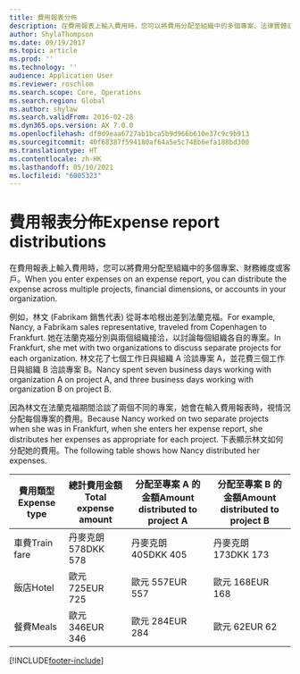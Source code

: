 ```yaml
---
title: 費用報表分佈
description: 在費用報表上輸入費用時，您可以將費用分配至組織中的多個專案、法律實體或客戶。
author: ShylaThompson
ms.date: 09/19/2017
ms.topic: article
ms.prod: ''
ms.technology: ''
audience: Application User
ms.reviewer: roschlom
ms.search.scope: Core, Operations
ms.search.region: Global
ms.author: shylaw
ms.search.validFrom: 2016-02-28
ms.dyn365.ops.version: AX 7.0.0
ms.openlocfilehash: df0d9eaa6727ab1bca5b9d966b610e37c9c9b913
ms.sourcegitcommit: 40f68387f594180af64a5e5c748b6efa188bd300
ms.translationtype: HT
ms.contentlocale: zh-HK
ms.lasthandoff: 05/10/2021
ms.locfileid: "6005323"
---
```

# <a name="expense-report-distributions"></a><span data-ttu-id="36914-103">費用報表分佈</span><span class="sxs-lookup"><span data-stu-id="36914-103">Expense report distributions</span></span>

<span data-ttu-id="36914-104">在費用報表上輸入費用時，您可以將費用分配至組織中的多個專案、財務維度或客戶。</span><span class="sxs-lookup"><span data-stu-id="36914-104">When you enter expenses on an expense report, you can distribute the expense across multiple projects, financial dimensions, or accounts in your organization.</span></span>

<span data-ttu-id="36914-105">例如，林文 (Fabrikam 銷售代表) 從哥本哈根出差到法蘭克福。</span><span class="sxs-lookup"><span data-stu-id="36914-105">For example, Nancy, a Fabrikam sales representative, traveled from Copenhagen to Frankfurt.</span></span> <span data-ttu-id="36914-106">她在法蘭克福分別與兩個組織接洽，以討論每個組織各自的專案。</span><span class="sxs-lookup"><span data-stu-id="36914-106">In Frankfurt, she met with two organizations to discuss separate projects for each organization.</span></span> <span data-ttu-id="36914-107">林文花了七個工作日與組織 A 洽談專案 A，並花費三個工作日與組織 B 洽談專案 B。</span><span class="sxs-lookup"><span data-stu-id="36914-107">Nancy spent seven business days working with organization A on project A, and three business days working with organization B on project B.</span></span>

<span data-ttu-id="36914-108">因為林文在法蘭克福期間洽談了兩個不同的專案，她會在輸入費用報表時，視情況分配每個專案的費用。</span><span class="sxs-lookup"><span data-stu-id="36914-108">Because Nancy worked on two separate projects when she was in Frankfurt, when she enters her expense report, she distributes her expenses as appropriate for each project.</span></span> <span data-ttu-id="36914-109">下表顯示林文如何分配她的費用。</span><span class="sxs-lookup"><span data-stu-id="36914-109">The following table shows how Nancy distributed her expenses.</span></span>


| <span data-ttu-id="36914-110">費用類型</span><span class="sxs-lookup"><span data-stu-id="36914-110">Expense type</span></span> | <span data-ttu-id="36914-111">總計費用金額</span><span class="sxs-lookup"><span data-stu-id="36914-111">Total expense amount</span></span>|<span data-ttu-id="36914-112">分配至專案 A 的金額</span><span class="sxs-lookup"><span data-stu-id="36914-112">Amount distributed to project A</span></span>| <span data-ttu-id="36914-113">分配至專案 B 的金額</span><span class="sxs-lookup"><span data-stu-id="36914-113">Amount distributed to project B</span></span> |
|--------------|---------------------|-------------------------------|---------------------------------|
|<span data-ttu-id="36914-114">車費</span><span class="sxs-lookup"><span data-stu-id="36914-114">Train fare</span></span>   |<span data-ttu-id="36914-115">丹麥克朗 578</span><span class="sxs-lookup"><span data-stu-id="36914-115">DKK 578</span></span>              |<span data-ttu-id="36914-116">丹麥克朗 405</span><span class="sxs-lookup"><span data-stu-id="36914-116">DKK 405</span></span>                        |<span data-ttu-id="36914-117">丹麥克朗 173</span><span class="sxs-lookup"><span data-stu-id="36914-117">DKK 173</span></span>                          |
|<span data-ttu-id="36914-118">飯店</span><span class="sxs-lookup"><span data-stu-id="36914-118">Hotel</span></span>         |<span data-ttu-id="36914-119">歐元 725</span><span class="sxs-lookup"><span data-stu-id="36914-119">EUR 725</span></span>              |<span data-ttu-id="36914-120">歐元 557</span><span class="sxs-lookup"><span data-stu-id="36914-120">EUR 557</span></span>                        |<span data-ttu-id="36914-121">歐元 168</span><span class="sxs-lookup"><span data-stu-id="36914-121">EUR 168</span></span>                          |
|<span data-ttu-id="36914-122">餐費</span><span class="sxs-lookup"><span data-stu-id="36914-122">Meals</span></span>         |<span data-ttu-id="36914-123">歐元 346</span><span class="sxs-lookup"><span data-stu-id="36914-123">EUR 346</span></span>              |<span data-ttu-id="36914-124">歐元 284</span><span class="sxs-lookup"><span data-stu-id="36914-124">EUR 284</span></span>                        |<span data-ttu-id="36914-125">歐元 62</span><span class="sxs-lookup"><span data-stu-id="36914-125">EUR 62</span></span>                           |



[!INCLUDE[footer-include](../includes/footer-banner.md)]